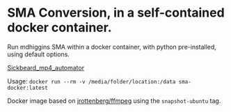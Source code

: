 # SMA Conversion, in a self-contained docker container.
Run mdhiggins SMA within a docker container, with python pre-installed, using default options.

[Sickbeard_mp4_automator](https://github.com/mdhiggins/sickbeard_mp4_automator)

Usage:
`docker run --rm -v /media/folder/location:/data sma-docker:latest`

Docker image based on [jrottenberg/ffmpeg](https://hub.docker.com/r/jrottenberg/ffmpeg/) using the `snapshot-ubuntu` tag.
